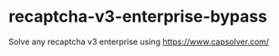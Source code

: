 # recaptcha-v3-enterprise-bypass
Solve any recaptcha v3 enterprise using https://www.capsolver.com/



                                                                                                           